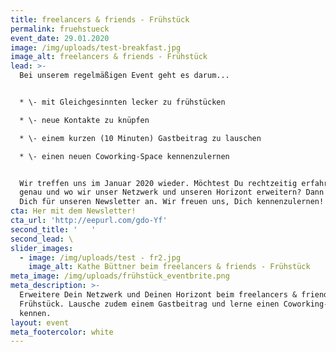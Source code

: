 ```yaml
---
title: freelancers & friends - Frühstück
permalink: fruehstueck
event_date: 29.01.2020
image: /img/uploads/test-breakfast.jpg
image_alt: freelancers & friends - Frühstück
lead: >-
  Bei unserem regelmäßigen Event geht es darum...


  * \- mit Gleichgesinnten lecker zu frühstücken

  * \- neue Kontakte zu knüpfen

  * \- einem kurzen (10 Minuten) Gastbeitrag zu lauschen

  * \- einen neuen Coworking-Space kennenzulernen


  Wir treffen uns im Januar 2020 wieder. Möchtest Du rechtzeitig erfahren, wann
  genau und wo wir unser Netzwerk und unseren Horizont erweitern? Dann melde
  Dich für unseren Newsletter an. Wir freuen uns, Dich kennenzulernen!
cta: Her mit dem Newsletter!
cta_url: 'http://eepurl.com/gdo-Yf'
second_title: '   '
second_lead: \
slider_images:
  - image: /img/uploads/test - fr2.jpg
    image_alt: Kathe Büttner beim freelancers & friends - Frühstück
meta_image: /img/uploads/frühstück_eventbrite.png
meta_description: >-
  Erweitere Dein Netzwerk und Deinen Horizont beim freelancers & friends -
  Frühstück. Lausche zudem einem Gastbeitrag und lerne einen Coworking-space
  kennen.
layout: event
meta_footercolor: white
---
```


